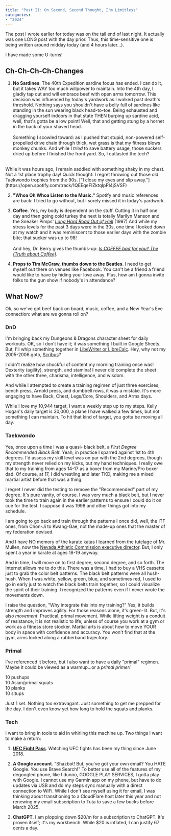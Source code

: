 ```yaml
---
title: "Post II: On Second, Second Thought, I'm Limitless"
categories:
- "2024"
---
```


The post I wrote earlier for today was on the tail end of last night.  It actually was one LONG post with the day prior.  Thus, this time-sensitive one is being written around midday today (and 4 hours later...).  

I have made some U-turns!

## Ch-Ch-Ch-Ch-Changes

1. **No Sardines**. The 40th Expedition sardine focus has ended.  I can do it, but it takes WAY too much willpower to maintain.  Into the 4th day, I gladly tap out and will embrace beef with open arms tomorrow.  This decision was influenced by today's yardwork as I walked past death's threshold.  Nothing says you shouldn't have a belly full of sardines like standing in the sun wearing black head-to-toe. Being exhausted and dragging yourself indoors in that state THEN burping up sardine acid, well, that's gotta be a low point!  Well, that and getting stung by a hornet in the back of your shaved head.
<br><br>
Something I scowled toward: as I pushed that stupid, non-powered self-propelled drive chain through thick, wet grass is that my fitness blows monkey chunks.  And while I *tried* to save battery usage, those suckers dried up before I finished the front yard.  So, I outlasted the tech?  
<br>
While it was hours ago, I remain saddled with something shaky in my chest.  Not a 1st place trophy day!  Quick thought: I regret throwing out those old Taekwondo trophies from the 90s.  ["I close my eyes and slip away."](https://open.spotify.com/track/1QEEqeFIZktqIpPI4jSVSF)

2. **"Whoa Oh Whoa Listen to the Music."** Spotify and music references are back:  I tried to go without, but I sorely missed it in today's yardwork.

3. **Coffee**.  Yes, my body is dependent on the stuff. Cutting it in half one day and then going cold turkey the next is totally Marilyn Manson and the Sneaker Pimps' [*Long Hard Road Out of Hell*](https://open.spotify.com/track/0dbHkhT1wug159VR0SJCkQ) (1997) And while my stress levels for the past 3 days were in the 30s, one time I looked down at my watch and it was reminiscent to those earlier days with the zombie bite; that sucker was up to 98! 
<br><br>
And hey, Dr. Berry gives the thumbs-up: [*Is COFFEE bad for you? The (Truth about Coffee)*](https://www.youtube.com/watch?v=69kXcsl0NgA).

4. **Props to Tim McGraw, thumbs down to the Beatles**.  I need to get myself out there on venues like Facebook.  You can't be a friend a friend would like to have by hiding your love away.  Plus, how am I gonna invite folks to the gun show if nobody's in attendance?

## What Now?

Ok, so we've got beef back on board, music, coffee, and a New Year's Eve connection: what are we gonna roll on?

### DnD

I'm bringing back my Dungeons & Dragons character sheet for daily workouts.  OK, so I don't have it; it was something I built in Google Sheets.  But, I'll whip something together in [LibeWriter or LibreCalc](https://www.libreoffice.org/).  Hey, why not my 2005-2006 goto, [Scribus](https://wiki.scribus.net/canvas/Scribus)?

I didn't realize how chockful of content my morning training once was!  Dexterity (agility), strength, and stamina!  I never did complete the sheet with the other three, charisma, intelligence, and wisdom.  

And while I attempted to create a training regimen of just three exercises, bench press, Arnold press, and dumbbell rows, it was a mistake.  It's more engaging to have Back, Chest, Legs/Core, Shoulders, and Arms days.

While I love my 10,944 target, I want a weekly step up to my steps.  Kelly Hogan's daily target is 30,000, a plane I have walked a few times, but not something I can maintain.  To hit that kind of target, you gotta be moving all day.  

### Taekwondo

Yes, once upon a time I was a quasi- black belt, a *First Degree Recommended Black Belt*.  Yeah, in practice I sparred against 1st to 4th degrees.  I'd assess my skill level was on par with the 2nd degrees, though my strength never relied on my kicks, but my hand techniques.  I really owe that to my training from ages 14-17 as a boxer from my Marine/Pro boxer dad.  Of course, at 17, I did wrestling and later TKD, making me a mixed martial artist before that was a thing.  

I regret I never did the testing to remove the "Recommended" part of my degree.  It's pure vanity, of course.  I was very much a black belt, but I never took the time to train again in the earlier patterns to ensure I could do it on cue for the test.  I suppose it was 1998 and other things got into my schedule.  

I am going to go back and train through the patterns I once did, well, the ITF ones, from Chon-Ji to Kwang-Gae, not the made-up ones that the master of my federation devised.

And I have NO memory of the karate katas I learned from the tutelage of Mr. Mullen, now the [Nevada Athletic Commission executive director](https://mmajunkie.usatoday.com/2021/11/mma-news-bob-bennett-retirement-nevada-state-athletic-commission-jeff-mullen).  But, I only spent a year in karate at ages 18-19 anyway.

And in time, I will move on to first degree, second degree, and so forth.  The Internet allows me to do this.  There was a time, I had to buy a VHS cassette just to grab the color belt patterns.  The black belt patterns were all hush-hush.  When I was white, yellow, green, blue, and sometimes red, I used to go in early just to watch the black belts train together, so I could visualize the spirit of their training.  I recognized the patterns even if I never wrote the movements down.

I raise the question, "Why integrate this into my training?"  Yes, it builds strength and improves agility.  For those reasons alone, it's green-lit.  But, it's also *movement*. Practical, primal movement.  While lifting weight is a conduit of resistance, it is not realistic to life, unless of course you work at a gym or work as a fitness store stocker.  Martial arts is about how to move YOUR body in space with confidence and accuracy.  You won't find that at the gym, arms locked along a rubberband trajectory.

### Primal

I've referenced it before, but I also want to have a daily "primal" regimen.  Maybe it could be viewed as a warmup...or a *primal primer!*

10 pushups  
10 Asian/primal squats  
10 planks  
10 situps  

Just 1 set. Nothing too extravagant.  Just something to get me prepped for the day.  I don't even know yet how long to hold the squats and planks.

### Tech

I want to bring in tools to aid in whirling this machine up.  Two things I want to make a return:

1. [**UFC Fight Pass**](https://welcome.ufcfightpass.com/region/row). Watching UFC fights has been my thing since June 2018.

2. **A Google account**. "Shazbot!  But, you've got your own email?  You HATE Google.  You use Brave Search!"  To better use all of the features of my degoogled phone, like I dunno, GOOGLE PLAY SERVICES, I gotta play with Google.  I cannot use my Garmin app on my phone, but have to do updates via USB and do my steps sync manually with a direct connection to WiFi.  While I don't see myself using it for email, I was thinking about transitioning to a CloudFlare host later this year and not renewing my email subscription to Tuta to save a few bucks before March 2025.

3. **ChatGPT**.  I am plopping down $20/m for a subscription to ChatGPT.  It's proven itself; it's my workbench.  While $20 is inflated, I can justify 67 cents a day.
